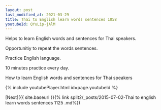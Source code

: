 ```yaml
---
layout: post
last_modified_at: 2021-03-29
title: Thai to English learn words sentences 1058 
youtubeId: QYuLip-jAlM
---
```

 
 
Helps to learn English words and sentences for Thai speakers.

Opportunitiy to repeat the words sentences. 

Practice English language. 
 
10 minutes practice every day. 
 
How to learn English words and sentences for Thai speakers 
 
{% include youtubePlayer.html id=page.youtubeId %}
 
 
[Next]({{ site.baseurl }}{% link  split2/_posts/2015-07-02-Thai to english learn words sentences 1125 .md%})
 
